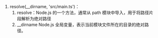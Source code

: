1. resolve(__dirname, 'src/main.ts')：
   1. resolve：Node.js 的一个方法，通常从 path 模块中导入，用于将路径片段解析为绝对路径
   2. __dirname Node.js 全局变量，表示当前模块文件所在的目录的绝对路径。